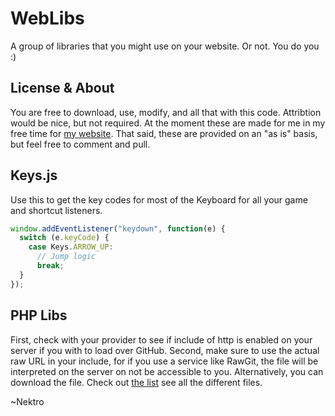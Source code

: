 # WebLibs
A group of libraries that you might use on your website. Or not. You do you :)

## License & About
You are free to download, use, modify, and all that with this code. Attribtion would be nice, but not required. At the moment these are made for me in my free time for [my website](https://www.nektro.net).
That said, these are provided on an "as is" basis, but feel free to comment and pull.

## Keys.js
Use this to get the key codes for most of the Keyboard for all your game and shortcut listeners.
```javascript
window.addEventListener("keydown", function(e) {
  switch (e.keyCode) {
    case Keys.ARROW_UP:
      // Jump logic
      break;
  }
});
```
## PHP Libs
First, check with your provider to see if include of http is enabled on your server if you with to load over GitHub.
Second, make sure to use the actual raw URL in your include, for if you use a service like RawGit, the file will be interpreted on the server on not be accessible to you.
Alternatively, you can download the file.
Check out [the list](php/) see all the different files.

~Nektro

